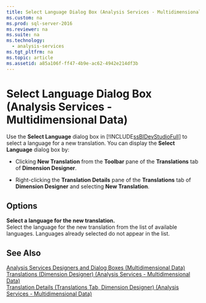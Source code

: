 ```yaml
---
title: Select Language Dialog Box (Analysis Services - Multidimensional Data)
ms.custom: na
ms.prod: sql-server-2016
ms.reviewer: na
ms.suite: na
ms.technology: 
  - analysis-services
ms.tgt_pltfrm: na
ms.topic: article
ms.assetid: a85a106f-ff47-4b9e-ac62-4942e214df3b
---
```

# Select Language Dialog Box (Analysis Services - Multidimensional Data)
  Use the **Select Language** dialog box in [!INCLUDE[ssBIDevStudioFull](../../Token/Other/ssBIDevStudioFull_md.md)] to select a language for a new translation. You can display the **Select Language** dialog box by:  
  
-   Clicking **New Translation** from the **Toolbar** pane of the **Translations** tab of **Dimension Designer**.  
  
-   Right\-clicking the **Translation Details** pane of the **Translations** tab of **Dimension Designer** and selecting **New Translation**.  
  
## Options  
 **Select a language for the new translation.**  
 Select the language for the new translation from the list of available languages. Languages already selected do not appear in the list.  
  
## See Also  
 [Analysis Services Designers and Dialog Boxes &#40;Multidimensional Data&#41;](../../Topics/TopicNameNotContainA/Analysis-Services-Designers-and-Dialog-Boxes--Multidimensional-Data-.md)   
 [Translations &#40;Dimension Designer&#41; &#40;Analysis Services - Multidimensional Data&#41;](../../Topics/TopicNameNotContainA/Translations--Dimension-Designer---Analysis-Services---Multidimensional-Data-.md)   
 [Translation Details &#40;Translations Tab, Dimension Designer&#41; &#40;Analysis Services - Multidimensional Data&#41;](../../Topics/TopicNameNotContainA/Translation-Details--Translations-Tab,-Dimension-Designer---Analysis-Services---Multidimensional-Data-.md)  
  
  
